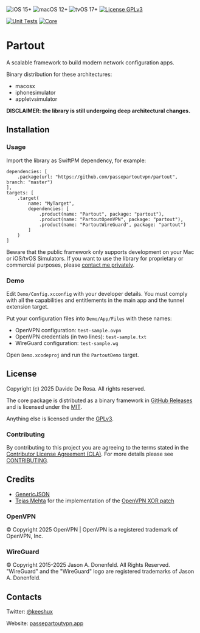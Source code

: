 ![iOS 15+](https://img.shields.io/badge/ios-15+-green.svg)
![macOS 12+](https://img.shields.io/badge/macos-12+-green.svg)
![tvOS 17+](https://img.shields.io/badge/tvos-17+-green.svg)
[![License GPLv3](https://img.shields.io/badge/license-GPLv3-lightgray.svg)](LICENSE)

[![Unit Tests](https://github.com/passepartoutvpn/partout/actions/workflows/test.yml/badge.svg)](https://github.com/passepartoutvpn/partout/actions/workflows/test.yml)
[![Core](https://github.com/passepartoutvpn/partout/actions/workflows/release_core.yml/badge.svg)](https://github.com/passepartoutvpn/partout/actions/workflows/release_core.yml)

# Partout

A scalable framework to build modern network configuration apps.

Binary distribution for these architectures:

- macosx
- iphonesimulator
- appletvsimulator

__DISCLAIMER: the library is still undergoing deep architectural changes.__

## Installation

### Usage

Import the library as SwiftPM dependency, for example:

```
dependencies: [
    .package(url: "https://github.com/passepartoutvpn/partout", branch: "master")
],
targets: [
    .target(
        name: "MyTarget",
        dependencies: [
            .product(name: "Partout", package: "partout"),
            .product(name: "PartoutOpenVPN", package: "partout"),
            .product(name: "PartoutWireGuard", package: "partout")
        ]
    )
]
```

Beware that the public framework only supports development on your Mac or iOS/tvOS Simulators. If you want to use the library for proprietary or commercial purposes, please [contact me privately][license-contact].

### Demo

Edit `Demo/Config.xcconfig` with your developer details. You must comply with all the capabilities and entitlements in the main app and the tunnel extension target.

Put your configuration files into `Demo/App/Files` with these names:

- OpenVPN configuration: `test-sample.ovpn`
- OpenVPN credentials (in two lines): `test-sample.txt`
- WireGuard configuration: `test-sample.wg`

Open `Demo.xcodeproj` and run the `PartoutDemo` target.

## License

Copyright (c) 2025 Davide De Rosa. All rights reserved.

The core package is distributed as a binary framework in [GitHub Releases][github-releases] and is licensed under the [MIT][license-mit].

Anything else is licensed under the [GPLv3][license-gpl].

### Contributing

By contributing to this project you are agreeing to the terms stated in the [Contributor License Agreement (CLA)][contrib-cla]. For more details please see [CONTRIBUTING][contrib-readme].

## Credits

- [GenericJSON][credits-genericjson]
- [Tejas Mehta][credits-tmthecoder] for the implementation of the [OpenVPN XOR patch][credits-tmthecoder-xor]

### OpenVPN

© Copyright 2025 OpenVPN | OpenVPN is a registered trademark of OpenVPN, Inc.

### WireGuard

© Copyright 2015-2025 Jason A. Donenfeld. All Rights Reserved. "WireGuard" and the "WireGuard" logo are registered trademarks of Jason A. Donenfeld.

## Contacts

Twitter: [@keeshux][about-twitter]

Website: [passepartoutvpn.app][about-website]

[license-gpl]: LICENSE.gpl
[license-mit]: LICENSE.mit
[license-contact]: mailto:license@passepartoutvpn.app
[contrib-cla]: CLA.rst
[contrib-readme]: CONTRIBUTING.md

[github-releases]: https://github.com/passepartoutvpn/partout/releases
[credits-genericjson]: https://github.com/iwill/generic-json-swift
[credits-tmthecoder]: https://github.com/tmthecoder
[credits-tmthecoder-xor]: https://github.com/passepartoutvpn/tunnelkit/pull/255

[about-twitter]: https://twitter.com/keeshux
[about-website]: https://passepartoutvpn.app
